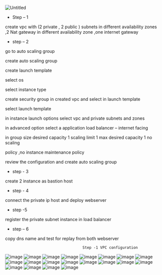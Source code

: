 ![Untitled](https://github.com/Tanay03Trivedi/1st-project/assets/160705084/5b7a4b59-14e8-469f-9454-55535587b7ac)

- Step – 1 

create vpc with (2 private , 2 public ) subnets in different availability zones ,2 Nat gateway in different availability zone ,one internet gateway

- step – 2

go to auto scaling group

 create auto scaling group

 create launch template
 
 select os
 
 select instance type

 create security group in created vpc  and select in launch template

 select launch template

 in instance launch options select vpc and private subnets and zones

 in advanced option select a application load balancer – internet facing

 in group size desired capacity 1 scaling limit 1 max desired capacity 1 no scaling
 
 policy ,no instance maintenance policy

 review the configuration and create auto scaling group

- step - 3

 create 2 instance as bastion host
- step - 4

connect the private ip host and deploy webserver
 - step -5

 register the private subnet instance in load balancer
 - step – 6
 
 copy dns name and test for replay from both webserver





                                       Step -1 VPC configuration
![image](https://github.com/Tanay03Trivedi/1st-project/assets/160705084/ba508f46-dfc6-4115-b56f-2eb753fb798a)
![image](https://github.com/Tanay03Trivedi/1st-project/assets/160705084/f253d28f-ef6a-4e16-af5e-2efac26ea85d)
![image](https://github.com/Tanay03Trivedi/1st-project/assets/160705084/edde81c7-4ed4-49fe-97ca-a9cbfb6792dd)
![image](https://github.com/Tanay03Trivedi/1st-project/assets/160705084/657d9a3b-7927-41f6-8fd7-c1ed749fb806)
![image](https://github.com/Tanay03Trivedi/1st-project/assets/160705084/d2c5edbd-a152-4cab-8aea-e2609242fbd4)
![image](https://github.com/Tanay03Trivedi/1st-project/assets/160705084/265b688e-6236-466b-8326-c9600377fdeb)
![image](https://github.com/Tanay03Trivedi/1st-project/assets/160705084/a48189f9-45a4-4638-b576-375b628c3188)
![image](https://github.com/Tanay03Trivedi/1st-project/assets/160705084/cabf92bd-e605-485a-b03f-95573c5738f2)
![image](https://github.com/Tanay03Trivedi/1st-project/assets/160705084/ba239962-f603-40fe-89ae-178c58fa92bc)
![image](https://github.com/Tanay03Trivedi/1st-project/assets/160705084/61099dd3-bef7-4d2c-bb24-4d6da1c56893)
![image](https://github.com/Tanay03Trivedi/1st-project/assets/160705084/1e1e5dfd-ef79-464e-9d51-88ae1d70cbdb)
![image](https://github.com/Tanay03Trivedi/1st-project/assets/160705084/837d5639-7010-4ba4-80a1-586ec9d3bd71)
![image](https://github.com/Tanay03Trivedi/1st-project/assets/160705084/f29b3247-50a2-4c29-9b33-405137a7789f)
![image](https://github.com/Tanay03Trivedi/1st-project/assets/160705084/17b6d301-0e09-45f1-8b32-2da7be5cd20d)
![image](https://github.com/Tanay03Trivedi/1st-project/assets/160705084/05e26778-6939-4149-a68c-a2dcb7dcbffb)
![image](https://github.com/Tanay03Trivedi/1st-project/assets/160705084/ed2284fd-f0b3-4d3f-a13f-b0425cbfc1c1)
![image](https://github.com/Tanay03Trivedi/1st-project/assets/160705084/446fe9f2-c3d1-4d83-83a1-c07a5b777fef)
![image](https://github.com/Tanay03Trivedi/1st-project/assets/160705084/35b3b88e-52dc-48ef-bd58-2becea91b1ae)
![image](https://github.com/Tanay03Trivedi/1st-project/assets/160705084/0c5e6f2f-195f-4051-9124-cf337c3b21ee)
![image](https://github.com/Tanay03Trivedi/1st-project/assets/160705084/c02da625-cf9e-46fd-b45e-b38924cd3922)

